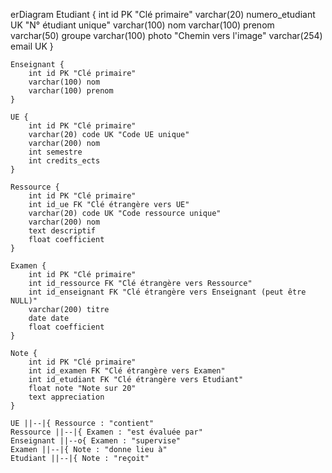 erDiagram
    Etudiant {
        int id PK "Clé primaire"
        varchar(20) numero_etudiant UK "N° étudiant unique"
        varchar(100) nom
        varchar(100) prenom
        varchar(50) groupe
        varchar(100) photo "Chemin vers l'image"
        varchar(254) email UK
    }

    Enseignant {
        int id PK "Clé primaire"
        varchar(100) nom
        varchar(100) prenom
    }

    UE {
        int id PK "Clé primaire"
        varchar(20) code UK "Code UE unique"
        varchar(200) nom
        int semestre
        int credits_ects
    }

    Ressource {
        int id PK "Clé primaire"
        int id_ue FK "Clé étrangère vers UE"
        varchar(20) code UK "Code ressource unique"
        varchar(200) nom
        text descriptif
        float coefficient
    }

    Examen {
        int id PK "Clé primaire"
        int id_ressource FK "Clé étrangère vers Ressource"
        int id_enseignant FK "Clé étrangère vers Enseignant (peut être NULL)"
        varchar(200) titre
        date date
        float coefficient
    }

    Note {
        int id PK "Clé primaire"
        int id_examen FK "Clé étrangère vers Examen"
        int id_etudiant FK "Clé étrangère vers Etudiant"
        float note "Note sur 20"
        text appreciation
    }

    UE ||--|{ Ressource : "contient"
    Ressource ||--|{ Examen : "est évaluée par"
    Enseignant ||--o{ Examen : "supervise"
    Examen ||--|{ Note : "donne lieu à"
    Etudiant ||--|{ Note : "reçoit"